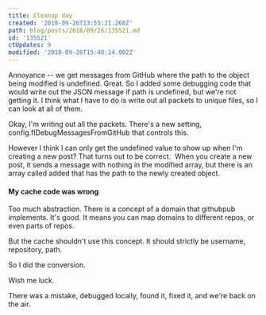 ```yaml
---
title: Cleanup day
created: '2018-09-26T13:55:21.268Z'
path: blog/posts/2018/09/26/135521.md
id: '135521'
ctUpdates: 9
modified: '2018-09-26T15:48:14.002Z'
---
```

Annoyance -- we get messages from GitHub where the path to the object being modified is undefined. Great. So I added some debugging code that would write out the JSON message if path is undefined, but we're not getting it. I think what I have to do is write out all packets to unique files, so I can look at all of them.

Okay, I'm writing out all the packets. There's a new setting, config.flDebugMessagesFromGitHub that controls this.

However I think I can only get the undefined value to show up when I'm creating a new post? That turns out to be correct.  When you create a new post, it sends a message with nothing in the modified array, but there is an array called added that has the path to the newly created object.

#### My cache code was wrong

Too much abstraction. There is a concept of a domain that githubpub implements. It's good. It means you can map domains to different repos, or even parts of repos.

But the cache shouldn't use this concept. It should strictly be username, repository, path.

So I did the conversion.

Wish me luck.

There was a mistake, debugged locally, found it, fixed it, and we're back on the air.